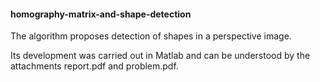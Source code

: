 #### homography-matrix-and-shape-detection
The algorithm proposes detection of shapes in a perspective image.

Its development was carried out in Matlab and can be understood by the attachments report.pdf and problem.pdf.
